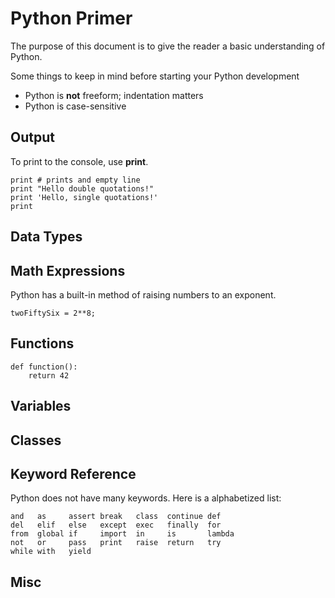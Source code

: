 # Python Primer
The purpose of this document is to give the reader a basic understanding of Python.

Some things to keep in mind before starting your Python development

 * Python is **not** freeform; indentation matters
 * Python is case-sensitive


## Output
To print to the console, use **print**.

    print # prints and empty line
    print "Hello double quotations!"
    print 'Hello, single quotations!'
    print

## Data Types

## Math Expressions


Python has a built-in method of raising numbers to an exponent.

    twoFiftySix = 2**8;
    
## Functions
    def function():
        return 42

## Variables


## Classes

## Keyword Reference
Python does not have many keywords. Here is a alphabetized list:

    and   as     assert break   class  continue def
    del   elif   else   except  exec   finally  for
    from  global if     import  in     is       lambda
    not   or     pass   print   raise  return   try
    while with   yield
    
## Misc

